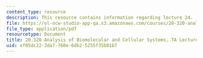 ```yaml
---
content_type: resource
description: This resource contains information regarding lecture 24.
file: https://ol-ocw-studio-app-qa.s3.amazonaws.com/courses/20-320-analysis-of-biomolecular-and-cellular-systems-fall-2012/ef05dc223da7760e6db25255f35b01b7_MIT20_320F12_Lecture24.pdf
file_type: application/pdf
resourcetype: Document
title: 20.320 Analysis of Biomolecular and Cellular Systems, TA Lecture Note 24
uid: ef05dc22-3da7-760e-6db2-5255f35b01b7
---
```

